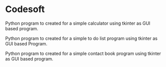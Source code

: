 # Codesoft

Python program to created for a simple calculator using tkinter as GUI based program.

Python program to created for a simple to do list program using tkinter as GUI based Program.

Python program to created for a simple contact book program using tkinter as GUI based program.
